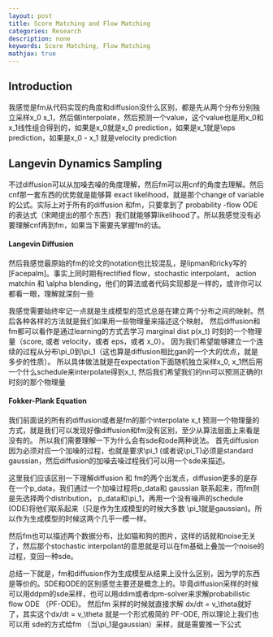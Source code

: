 ```yaml
---
layout: post
title: Score Matching and Flow Matching
categories: Research
description: none
keywords: Score Matching, Flow Matching
mathjax: true
---
```


<style>
    .sidebar {
        float: right; /* Align the sidebar to the right */
        width: 300px; /* Set the width of the sidebar */
        font-family: sans-serif, monospace; /* Example font-family for a light font */
        margin-left: 30px; /* Add margin to the left of the sidebar */
    }
</style>

## Introduction
我感觉是fm从代码实现的角度和diffusion没什么区别，都是先从两个分布分别独立采样x_0 x_1，然后做interpolate，然后预测一个value，这个value也是用x_0和x_1线性组合得到的，如果是x_0就是x_0 prediction，如果是x_1就是\eps prediction，如果是x_0 - x_1 就是velocity prediction

## Langevin Dynamics Sampling 
不过diffusion可以从加噪去噪的角度理解，然后fm可以用cnf的角度去理解。然后cnf那一套东西的优势就是能够算 exact likelihood，就是那个change of variable的公式。实际上对于所有的diffusion 和fm，只要拿到了 probability -flow ODE的表达式（宋飏提出的那个东西）我们就能够算likelihood了。所以我感觉没有必要理解cnf再到fm，如果当下需要先掌握fm的话。

#### Langevin Diffusion
然后我感觉最原始的fm的论文的notation也比较混乱，是lipman和ricky写的[Facepalm]。事实上同时期有rectified flow，stochastic interpolant， action matchin 和 \alpha blending，他们的算法或者代码实现都是一样的，或许你可以都看一眼，理解就深刻一些

<!-- 
**Optimization**: find the minimum $min_{x\in \mathbb{R}^d} U(x)$ | **Sampling**: draw samples from the density $\pi(x)\propto e^{-U(x)}$
 -->

我感觉需要始终牢记一点就是生成模型的范式总是在建立两个分布之间的映射。然后各种各样的方法就是我们如果用一些物理量来描述这个映射。
然后diffusion和fm都可以看作是通过learning的方式去学习 marginal dist p(x_t) 时刻的一个物理量（score, 或者 velocity，或者 eps，或者 x_0）。 因为我们希望能够建立一个连续的过程从分布\pi_0到\pi_1（这也算是diffusion相比gan的一个大的优点，就是多步的性质）。
所以具体做法就是在expectation下面随机独立采样x_0, x_1然后用一个什么schedule来interpolate得到x_t, 然后我们希望我们的nn可以预测正确的t时刻的那个物理量



#### Fokker-Plank Equation
我们前面说的所有的diffusion或者是fm的那个interpolate x_t 预测一个物理量的方式，就是我们可以发现好像diffusion和fm没有区别，至少从算法层面上来看是没有的。
所以我们需要理解一下为什么会有sde和ode两种说法。
首先diffusion因为必须对应一个加噪的过程，也就是要求\pi_1 (或者说\pi_T)必须是standard gaussian，然后diffusion的加噪去噪过程我们可以用一个sde来描述。

这里我们应该区别一下理解diffusion 和 fm的两个出发点，diffusion更多的是存在一个p_data，我们通过一个加噪过程将p_data和 gaussian 联系起来，而fm则是先选择两个distribution， p_data和\pi_1，再用一个没有噪声的schedule (ODE)将他们联系起来（只是作为生成模型的时候大多数 \pi_1就是gaussian)。所以作为生成模型的时候这两个几乎一模一样。

然后fm也可以描述两个数据分布，比如猫和狗的图片，这样的话就和noise无关了，然后那个stochastic interpolant的意思就是可以在fm基础上叠加一个noise的过程，变回一种sde。

总结一下就是，fm和diffusion作为生成模型从结果上没什么区别，因为学的东西是等价的。SDE和ODE的区别感觉主要还是概念上的。毕竟diffusion采样的时候可以用ddpm的sde采样，也可以用ddim或者dpm-solver来求解probabilistic flow ODE （PF-ODE)。
然后fm 采样的时候就直接求解 dx/dt = v_\theta就好了，其实这个dx/dt = v_\theta 就是一个形式极简的 PF-ODE, 所以理论上我们也可以用 sde的方式给fm （当\pi_1是gaussian）采样，就是需要推一下公式

<!-- ## Remarks -->

